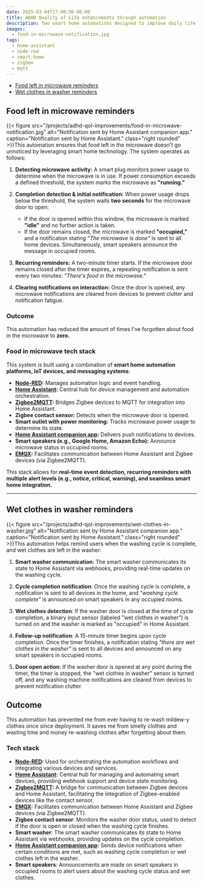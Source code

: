 ```yaml
---
date: 2025-03-04T17:00:56-06:00
title: ADHD Quality of Life enhancements through automation
description: Two smart home automations designed to improve daily life in a neurodivergent household—intelligent reminders to prevent food from being forgotten in the microwave and wet clothes from sitting in the washer.
images:
  - food-in-microwave-notification.jpg
tags:
  - home-assistant
  - node-red
  - smart-home
  - zigbee
  - mqtt
---
```

- [Food left in microwave reminders](#food-left-in-microwave-reminders)
- [Wet clothes in washer reminders](#wet-clothes-in-washer-reminders)

## Food left in microwave reminders

{{< figure src="/projects/adhd-qol-improvements/food-in-microwave-notification.jpg" alt="Notification sent by Home Assistant companion app." caption="Notification sent by Home Assistant." class="right rounded" >}}This automation ensures that food left in the microwave doesn't go unnoticed by leveraging smart home technology. The system operates as follows:

1. **Detecting microwave activity:** A smart plug monitors power usage to determine when the microwave is in use. If power consumption exceeds a defined threshold, the system marks the microwave as **"running."**

2. **Completion detection & initial notification:** When power usage drops below the threshold, the system waits **two seconds** for the microwave door to open:
   - If the door is opened within this window, the microwave is marked **"idle"** and no further action is taken.
   - If the door remains closed, the microwave is marked **"occupied,"** and a notification stating *"The microwave is done"* is sent to all home devices. Simultaneously, smart speakers announce the message in occupied rooms.

3. **Recurring reminders:** A two-minute timer starts. If the microwave door remains closed after the timer expires, a repeating notification is sent every two minutes: *"There's food in the microwave."*

4. **Clearing notifications on interaction:** Once the door is opened, any microwave notifications are cleared from devices to prevent clutter and notification fatigue.

### Outcome

This automation has reduced the amount of times I've forgotten about food in the microwave to **zero.**

### Food in microwave tech stack

This system is built using a combination of **smart home automation platforms, IoT devices, and messaging systems**:

- **[Node-RED](https://nodered.org/):** Manages automation logic and event handling.
- **[Home Assistant](https://www.home-assistant.io/):** Central hub for device management and automation orchestration.
- **[Zigbee2MQTT](https://www.zigbee2mqtt.io/):** Bridges Zigbee devices to MQTT for integration into Home Assistant.
- **Zigbee contact sensor:** Detects when the microwave door is opened.
- **Smart outlet with power monitoring:** Tracks microwave power usage to determine its state.
- **[Home Assistant companion app](https://companion.home-assistant.io/):** Delivers push notifications to devices.
- **Smart speakers (e.g., Google Home, Amazon Echo):** Announce microwave status in occupied rooms.
- **[EMQX](https://www.emqx.com/):** Facilitates communication between Home Assistant and Zigbee devices (via Zigbee2MQTT).

This stack allows for **real-time event detection, recurring reminders with multiple alert levels (e.g., notice, critical, warning), and seamless smart home integration.**

---

## Wet clothes in washer reminders

{{< figure src="/projects/adhd-qol-improvements/wet-clothes-in-washer.jpg" alt="Notification sent by Home Assistant companion app." caption="Notification sent by Home Assistant." class="right rounded" >}}This automation helps remind users when the washing cycle is complete, and wet clothes are left in the washer:

1. **Smart washer communication**: The smart washer communicates its state to Home Assistant via webhooks, providing real-time updates on the washing cycle.

2. **Cycle completion notification**: Once the washing cycle is complete, a notification is sent to all devices in the home, and *"washing cycle complete"* is announced on smart speakers in any occupied rooms.

3. **Wet clothes detection**: If the washer door is closed at the time of cycle completion, a binary input sensor (labeled "wet clothes in washer") is turned on and the washer is marked as "occupied" in Home Assistant.

4. **Follow-up notification**: A 15-minute timer begins upon cycle completion. Once the timer finishes, a notification stating *"there are wet clothes in the washer"* is sent to all devices and announced on any smart speakers in occupied rooms.

5. **Door open action**: If the washer door is opened at any point during the timer, the timer is stopped, the "wet clothes in washer" sensor is turned off, and any washing machine notifications are cleared from devices to prevent notification clutter.

## Outcome

This automation has prevented me from ever having to re-wash mildew-y clothes once since deployment. It saves me from smelly clothes and wasting time and money re-washing clothes after forgetting about them.

### Tech stack

- **[Node-RED](https://nodered.org/):** Used for orchestrating the automation workflows and integrating various devices and services.
- **[Home Assistant](https://www.home-assistant.io/):** Central hub for managing and automating smart devices, providing webhook support and device state monitoring.
- **[Zigbee2MQTT](https://www.zigbee2mqtt.io/):** A bridge for communication between Zigbee devices and Home Assistant, facilitating the integration of Zigbee-enabled devices like the contact sensor.
- **[EMQX](https://www.emqx.com/):** Facilitates communication between Home Assistant and Zigbee devices (via Zigbee2MQTT).
- **Zigbee contact sensor**: Monitors the washer door status, used to detect if the door is open or closed when the washing cycle finishes.
- **Smart washer**: The smart washer communicates its state to Home Assistant via webhooks, providing updates on the cycle completion.
- **[Home Assistant companion app](https://companion.home-assistant.io/):** Sends device notifications when certain conditions are met, such as washing cycle completion or wet clothes left in the washer.
- **Smart speakers**: Announcements are made on smart speakers in occupied rooms to alert users about the washing cycle status and wet clothes.
